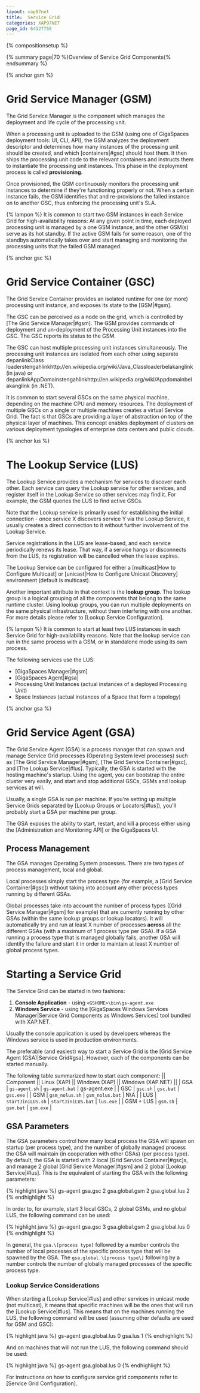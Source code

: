 ```yaml
---
layout: xap97net
title:  Service Grid
categories: XAP97NET
page_id: 64127758
---
```


{% compositionsetup %}

{% summary page|70 %}Overview of Service Grid Components{% endsummary %}

{% anchor gsm %}

# Grid Service Manager (GSM)

The Grid Service Manager is the component which manages the deployment and life cycle of the processing unit.

When a processing unit is uploaded to the GSM (using one of GigaSpaces deployment tools: UI, CLI, API), the GSM analyzes the deployment descriptor and determines how many instances of the processing unit should be created, and which [containers|#gsc] should host them. It then ships the processing unit code to the relevant containers and instructs them to instantiate the processing unit instances. This phase in the deployment process is called **provisioning**.

Once provisioned, the GSM continuously monitors the processing unit instances to determine if they're functioning properly or not. When a certain instance fails, the GSM identifies that and re-provisions the failed instance on to another GSC, thus enforcing the processing unit's SLA.

{% lampon %} It is common to start two GSM instances in each Service Grid for high-availability reasons: At any given point in time, each deployed processing unit is managed by a one GSM instance, and the other GSM(s) serve as its hot standby. If the active GSM fails for some reason, one of the standbys automatically takes over and start managing and monitoring the processing units that the failed GSM managed.

{% anchor gsc %}

# Grid Service Container (GSC)

The Grid Service Container provides an isolated runtime for one (or more) processing unit instance, and exposes its state to the [GSM|#gsm].

The GSC can be perceived as a node on the grid, which is controlled by [The Grid Service Manager|#gsm]. The GSM provides commands of deployment and un-deployment of the Processing Unit instances into the GSC. The GSC reports its status to the GSM.

The GSC can host multiple processing unit instances simultaneously. The processing unit instances are isolated from each other using separate depanlinkClass loaderstengahlinkhttp://en.wikipedia.org/wiki/Java_Classloaderbelakanglink (in java) or depanlinkAppDomainstengahlinkhttp://en.wikipedia.org/wiki/Appdomainbelakanglink (in .NET).

It is common to start several GSCs on the same physical machine, depending on the machine CPU and memory resources. The deployment of multiple GSCs on a single or multiple machines creates a virtual Service Grid. The fact is that GSCs are providing a layer of abstraction on top of the physical layer of machines. This concept enables deployment of clusters on various deployment typologies of enterprise data centers and public clouds.

{% anchor lus %}

# The Lookup Service (LUS)

The Lookup Service provides a mechanism for services to discover each other. Each service can query the Lookup service for other services, and register itself in the Lookup Service so other services may find it. For example, the GSM queries the LUS to find active GSCs.

Note that the Lookup service is primarily used for establishing the initial connection - once service X discovers service Y via the Lookup Service, it usually creates a direct connection to it without further involvement of the Lookup Service.

Service registrations in the LUS are lease-based, and each service periodically renews its lease. That way, if a service hangs or disconnects from the LUS, its registration will be cancelled when the lease expires.

The Lookup Service can be configured for either a [multicast|How to Configure Multicast] or [unicast|How to Configure Unicast Discovery] environment (default is multicast).

Another important attribute in that context is the **lookup group**. The lookup group is a logical grouping of all the components that belong to the same runtime cluster. Using lookup groups, you can run multiple deployments on the same physical infrastructure, without them interfering with one another. For more details please refer to [Lookup Service Configuration].

{% lampon %} It is common to start at least two LUS instances in each Service Grid for high-availability reasons. Note that the lookup service can run in the same process with a GSM, or in standalone mode using its own process.

The following services use the LUS:
- [GigaSpaces Manager|#gsm]
- [GigaSpaces Agent|#gsa]
- Processing Unit Instances (actual instances of a deployed Processing Unit)
- Space Instances (actual instances of a Space that form a topology)

{% anchor gsa %}

# Grid Service Agent (GSA)

The Grid Service Agent (GSA) is a process manager that can spawn and manage Service Grid processes (Operating System level processes) such as [The Grid Service Manager|#gsm], [The Grid Service Container|#gsc], and [The Lookup Service|#lus]. Typically, the GSA is started with the hosting machine's startup. Using the agent, you can bootstrap the entire cluster very easily, and start and stop additional GSCs, GSMs and lookup services at will.

Usually, a single GSA is run per machine. If you're setting up multiple Service Grids separated by [Lookup Groups or Locators|#lus]), you'll probably start a GSA per machine per group.

The GSA exposes the ability to start, restart, and kill a process either using the [Administration and Monitoring API] or the GigaSpaces UI.

## Process Management

The GSA manages Operating System processes. There are two types of process management, local and global.

Local processes simply start the process type (for example, a [Grid Service Container|#gsc]) without taking into account any other process types running by different GSAs.

Global processes take into account the number of process types ([Grid Service Manager|#gsm] for example) that are currently running by other GSAs (within the same lookup groups or lookup locators). It will automatically try and run at least X number of processes **across** all the different GSAs (with a maximum of 1 process type per GSA). If a GSA running a process type that is managed globally fails, another GSA will identify the failure and start it in order to maintain at least X number of global process types.

# Starting a Service Grid

The Service Grid can be started in two fashions:
1. **Console Application** - using `<GSHOME>\bin\gs-agent.exe`
2. **Windows Service** - using the [GigaSpaces Windows Services Manager|Service Grid Components as Windows Services] tool bundled with XAP.NET.

Usually the console application is used by developers whereas the Windows service is used in production environments.

The preferable (and easiest) way to start a Service Grid is the [Grid Service Agent (GSA)|Service Grid#gsa]. However, each of the components can be started manually.

The following table summarized how to start each component:
|| Component || Linux (XAP) || Windows (XAP) || Windows (XAP.NET) ||
| GSA | `gs-agent.sh` | `gs-agent.bat` | gs-agent.exe |
| GSC | `gsc.sh` | `gsc.bat` | `gsc.exe` |
| GSM | `gsm_nolus.sh` | `gsm_nolus.bat` | N\A |
| LUS | `startJiniLUS.sh` | `startJiniLUS.bat` | `lus.exe` |
| GSM + LUS | `gsm.sh` | `gsm.bat` | `gsm.exe` |

## GSA Parameters

The GSA parameters control how many local process the GSA will spawn on startup (per process type), and the number of globally managed process the GSA will maintain (in cooperation with other GSAs) (per process type). By default, the GSA is started with 2 local [Grid Service Container|#gsc]s, and manage 2 global [Grid Service Manager|#gsm] and 2 global [Lookup Service|#lus]. This is the equivalent of starting the GSA with the following parameters:


{% highlight java %}
gs-agent gsa.gsc 2 gsa.global.gsm 2 gsa.global.lus 2
{% endhighlight %}


In order to, for example, start 3 local GSCs, 2 global GSMs, and no global LUS, the following command can be used:


{% highlight java %}
gs-agent gsa.gsc 3 gsa.global.gsm 2 gsa.global.lus 0
{% endhighlight %}


In general, the `gsa.\[process type]` followed by a number controls the number of local processes of the specific process type that will be spawned by the GSA. The `gsa.global.\[process type\]` following by a number controls the number of globally managed processes of the specific process type.

### Lookup Service Considerations

When starting a [Lookup Service|#lus] and other services in unicast mode (not multicast), it means that specific machines will be the ones that will run the [Lookup Service|#lus]. This means that on the machines running the LUS, the following command will be used (assuming other defaults are used for GSM and GSC):


{% highlight java %}
gs-agent gsa.global.lus 0 gsa.lus 1
{% endhighlight %}


And on machines that will not run the LUS, the following command should be used:


{% highlight java %}
gs-agent gsa.global.lus 0
{% endhighlight %}


For instructions on how to configure service grid components refer to [Service Grid Configuration].